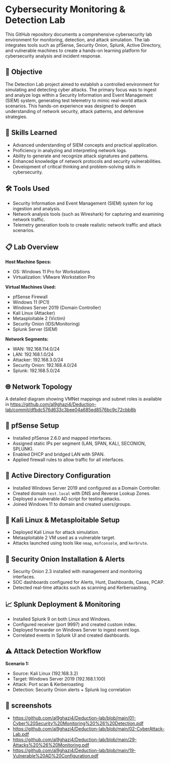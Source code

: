 # Cybersecurity Monitoring & Detection Lab

This GitHub repository documents a comprehensive cybersecurity lab environment for monitoring, detection, and attack simulation. The lab integrates tools such as pfSense, Security Onion, Splunk, Active Directory, and vulnerable machines to create a hands-on learning platform for cybersecurity analysis and incident response.

## 🎯 Objective
The Detection Lab project aimed to establish a controlled environment for simulating and detecting cyber attacks. The primary focus was to ingest and analyze logs within a Security Information and Event Management (SIEM) system, generating test telemetry to mimic real-world attack scenarios. This hands-on experience was designed to deepen understanding of network security, attack patterns, and defensive strategies.

## 🧠 Skills Learned
- Advanced understanding of SIEM concepts and practical application.
- Proficiency in analyzing and interpreting network logs.
- Ability to generate and recognize attack signatures and patterns.
- Enhanced knowledge of network protocols and security vulnerabilities.
- Development of critical thinking and problem-solving skills in cybersecurity.

## 🛠 Tools Used
- Security Information and Event Management (SIEM) system for log ingestion and analysis.
- Network analysis tools (such as Wireshark) for capturing and examining network traffic.
- Telemetry generation tools to create realistic network traffic and attack scenarios.

## 📋 Lab Overview
**Host Machine Specs:**
- OS: Windows 11 Pro for Workstations   
- Virtualization: VMware Workstation Pro

**Virtual Machines Used:**
- pfSense Firewall
- Windows 11 (PC1)
- Windows Server 2019 (Domain Controller)
- Kali Linux (Attacker)
- Metasploitable 2 (Victim)
- Security Onion (IDS/Monitoring)
- Splunk Server (SIEM)

**Network Segments:**
- WAN: 192.168.114.0/24
- LAN: 192.168.1.0/24
- Attacker: 192.168.3.0/24
- Security Onion: 192.168.4.0/24
- Splunk: 192.168.5.0/24

## 🌐 Network Topology
A detailed diagram showing VMNet mappings and subnet roles is available in  https://github.com/al9ghazi4/Deduction-lab/commit/dfbdc576d633c3bee04a685ed8576bc9c72cbb8b

## 🔐 pfSense Setup
- Installed pfSense 2.6.0 and mapped interfaces.
- Assigned static IPs per segment (LAN, SPAN, KALI, SECONION, SPLUNK).
- Enabled DHCP and bridged LAN with SPAN.
- Applied firewall rules to allow traffic for all interfaces.

## 🧠 Active Directory Configuration
- Installed Windows Server 2019 and configured as a Domain Controller.
- Created domain `test.local` with DNS and Reverse Lookup Zones.
- Deployed a vulnerable AD script for testing attacks.
- Joined Windows 11 to domain and created users/groups.

## 🐧 Kali Linux & Metasploitable Setup
- Deployed Kali Linux for attack simulation.
- Metasploitable 2 VM used as a vulnerable target.
- Attacks launched using tools like `nmap`, `msfconsole`, and `kerbrute`.

## 🧅 Security Onion Installation & Alerts
- Security Onion 2.3 installed with management and monitoring interfaces.
- SOC dashboards configured for Alerts, Hunt, Dashboards, Cases, PCAP.
- Detected real-time attacks such as scanning and Kerberoasting.

## 📈 Splunk Deployment & Monitoring
- Installed Splunk 9 on both Linux and Windows.
- Configured receiver (port 9997) and created custom index.
- Deployed forwarder on Windows Server to ingest event logs.
- Correlated events in Splunk UI and created dashboards.

## ⚠️ Attack Detection Workflow
**Scenario 1:**
- Source: Kali Linux (192.168.3.2)
- Target: Windows Server 2019 (192.168.1.100)
- Attack: Port scan & Kerberoasting
- Detection: Security Onion alerts + Splunk log correlation

## 📂 screenshots
  - https://github.com/al9ghazi4/Deduction-lab/blob/main/01-Cyber%20Security%20Monitoring%20%26%20Detection.pdf
  - https://github.com/al9ghazi4/Deduction-lab/blob/main/02-CyberAttack-Lab.pdf
  - https://github.com/al9ghazi4/Deduction-lab/blob/main/29-Attacks%20%26%20Monitoring.pdf
  - https://github.com/al9ghazi4/Deduction-lab/blob/main/19-Vulnerable%20AD%20Configuration.pdf

